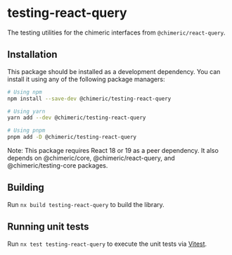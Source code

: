 # testing-react-query

The testing utilities for the chimeric interfaces from `@chimeric/react-query`.

## Installation

This package should be installed as a development dependency. You can install it using any of the following package managers:

```bash
# Using npm
npm install --save-dev @chimeric/testing-react-query

# Using yarn
yarn add --dev @chimeric/testing-react-query

# Using pnpm
pnpm add -D @chimeric/testing-react-query
```

Note: This package requires React 18 or 19 as a peer dependency. It also depends on @chimeric/core, @chimeric/react-query, and @chimeric/testing-core packages.

## Building

Run `nx build testing-react-query` to build the library.

## Running unit tests

Run `nx test testing-react-query` to execute the unit tests via [Vitest](https://vitest.dev/).

